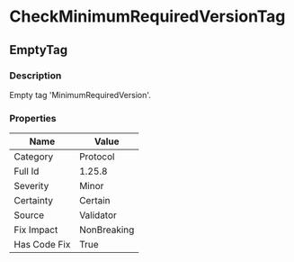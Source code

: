 ﻿---  
uid: Validator_1_25_8  
---

# CheckMinimumRequiredVersionTag

## EmptyTag

### Description

Empty tag 'MinimumRequiredVersion'.

### Properties

| Name         | Value       |
| ------------ | ----------- |
| Category     | Protocol    |
| Full Id      | 1.25.8      |
| Severity     | Minor       |
| Certainty    | Certain     |
| Source       | Validator   |
| Fix Impact   | NonBreaking |
| Has Code Fix | True        |
